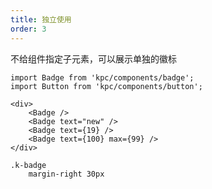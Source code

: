 ```yaml
---
title: 独立使用
order: 3
---
```


不给组件指定子元素，可以展示单独的徽标

```vdt
import Badge from 'kpc/components/badge';
import Button from 'kpc/components/button';

<div>
    <Badge />
    <Badge text="new" />
    <Badge text={19} />
    <Badge text={100} max={99} />
</div>
```

```styl
.k-badge
    margin-right 30px
```

